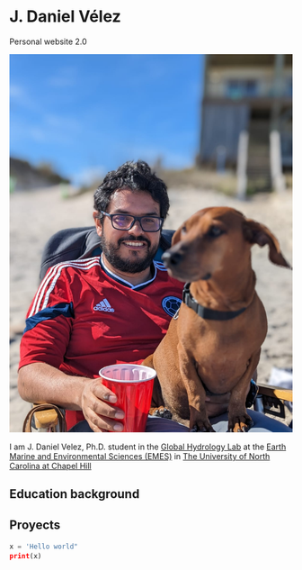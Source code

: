 # J. Daniel Vélez
Personal website 2.0

![](images/avat.jpg)

I am J. Daniel Velez, Ph.D. student in the [Global Hydrology Lab](https://uncglobalhydrology.org/) at the [Earth Marine and Environmental Sciences (EMES)](https://emes.unc.edu/) in [The University of North Carolina at Chapel Hill](https://www.unc.edu/)

## Education background


## Proyects

``` python
x = 'Hello world"
print(x)
```